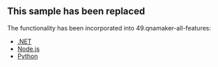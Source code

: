 ## This sample has been replaced

The functionality has been incorporated into 49.qnamaker-all-features:

- [.NET](https://github.com/microsoft/BotBuilder-Samples/tree/main/samples/csharp_dotnetcore/49.qnamaker-all-features)
- [Node.js](https://github.com/microsoft/BotBuilder-Samples/tree/main/samples/javascript_nodejs/49.qnamaker-all-features)
- [Python](https://github.com/microsoft/BotBuilder-Samples/tree/main/samples/python/49.qnamaker-all-features)
